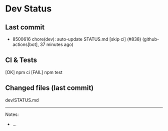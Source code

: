 # Dev Status

## Last commit
- 8500616 chore(dev): auto-update STATUS.md [skip ci] (#838) (github-actions[bot], 37 minutes ago)
## CI & Tests
[OK] npm ci
[FAIL] npm test

## Changed files (last commit)
dev/STATUS.md

---
Notes:
- ...
